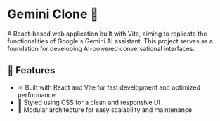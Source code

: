 # Gemini Clone 🔮

A React-based web application built with Vite, aiming to replicate the functionalities of Google's Gemini AI assistant. This project serves as a foundation for developing AI-powered conversational interfaces.

## 🚀 Features

- ⚛️ Built with React and Vite for fast development and optimized performance
- 🎨 Styled using CSS for a clean and responsive UI
- 🔌 Modular architecture for easy scalability and maintenance

